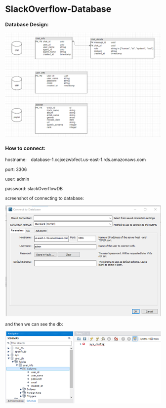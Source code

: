 # SlackOverflow-Database



### Database Design:

![image-20241001161211224](img\image-20241001161211224.png)



### How to connect:

hostname:　database-1.ccjxezwbfect.us-east-1.rds.amazonaws.com

port: 3306

user: admin

password: slackOverflowDB



screenshot of connecting to database:

![image-20241001161026985](img\image-20241001161026985.png)



and then we can see the db:

![image-20241001161058077](img/image-20241001161058077.png)
